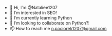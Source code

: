 - 👋 Hi, I’m @Nataliee1207
- 👀 I’m interested in SEO!
- 🌱 I’m currently learning Python
- 💞️ I’m looking to collaborate on Python?!
- 📫 How to reach me n.paciorek1207@gmail.com

<!---
Nataliee1207/Nataliee1207 is a ✨ special ✨ repository because its `README.md` (this file) appears on your GitHub profile.
You can click the Preview link to take a look at your changes.
--->
